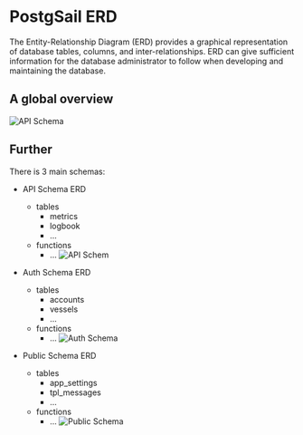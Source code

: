 # PostgSail ERD
The Entity-Relationship Diagram (ERD) provides a graphical representation of database tables, columns, and inter-relationships. ERD can give sufficient information for the database administrator to follow when developing and maintaining the database.

## A global overview
![API Schema](https://raw.githubusercontent.com/xbgmsharp/postgsail/main/ERD/postgsail.pgerd.png "API Schema")

## Further
There is 3 main schemas:
- API Schema ERD
    - tables
      - metrics
      - logbook
      - ...
    - functions
      - ...
![API Schem](https://raw.githubusercontent.com/xbgmsharp/postgsail/main/ERD/ERD_schema_api.png "API Schema")

- Auth Schema ERD
  - tables
    - accounts
    - vessels
    - ...
  - functions
    - ...
![Auth Schema](https://raw.githubusercontent.com/xbgmsharp/postgsail/main/ERD/ERD_schema_auth.png "Auth Schema")

- Public Schema ERD
  - tables
    - app_settings
    - tpl_messages
    - ...
  - functions
    - ...
![Public Schema](https://raw.githubusercontent.com/xbgmsharp/postgsail/main/ERD/ERD_schema_public.png "Public Schema")

